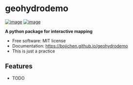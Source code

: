 # geohydrodemo


[![image](https://img.shields.io/pypi/v/geohydrodemo.svg)](https://pypi.python.org/pypi/geohydrodemo)
[![image](https://img.shields.io/conda/vn/conda-forge/geohydrodemo.svg)](https://anaconda.org/conda-forge/geohydrodemo)


**A python package for interactive mapping**


-   Free software: MIT license
-   Documentation: https://bojichen.github.io/geohydrodemo
-   This is just a practice 
    

## Features

-   TODO
